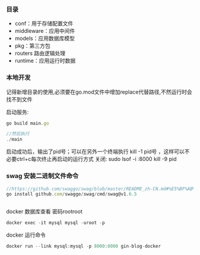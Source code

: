### 目录
- conf：用于存储配置文件
- middleware：应用中间件
- models：应用数据库模型
- pkg：第三方包
- routers 路由逻辑处理
- runtime：应用运行时数据
  
### 本地开发
记得新增目录的使用,必须要在go.mod文件中增加replace代替路径,不然运行时会找不到文件


启动服务:

```js
go build main.go

//然后执行
./main


```
启动成功后，输出了pid号；可以在另外一个终端执行 kill -1 pid号 ，这样可以不必要ctrl+c每次终止再启动的运行方式
关闭:
sudo lsof -i :8000
kill -9 pid


### swag 安装二进制文件命令
```js
//https://github.com/swaggo/swag/blob/master/README_zh-CN.md#%E5%BF%AB%E9%80%9F%E5%BC%80%E5%A7%8B
go install github.com/swaggo/swag/cmd/swag@v1.6.5



```
docker 数据库查看 密码rootroot

```js
docker exec -it mysql mysql -uroot -p
```

docker 运行命令
```js
docker run --link mysql:mysql -p 8000:8000 gin-blog-docker
```
